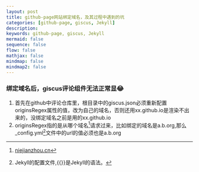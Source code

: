 ```yaml
---
layout: post
title: github-page网站绑定域名，及其过程中遇到的坑
categories: [github-page, giscus, Jekyll]
description: 
keywords: github-page, giscus, Jekyll 
mermaid: false
sequence: false
flow: false
mathjax: false
mindmap: false
mindmap2: false
---
```


### 绑定域名后，giscus评论组件无法正常显:joy:
1. 首先在github中评论仓库里，根目录中的giscus.json必须重新配置originsRegex属性的值，改为自己的域名，否则还用xx.github.io是渲染不出来的，没绑定域名之前是用的xx.github.io
2. originsRegex指的是从哪个域名[^njz]请求过来，比如绑定的域名是a.b.org,那么_config.yml[^1]文件中的url的值必须也是a.b.org

[^1]:Jekyll的配置文件,{{}}是Jekyll的语法。
[^njz]:[niejianzhou.cn](https://niejianzhou.cn)